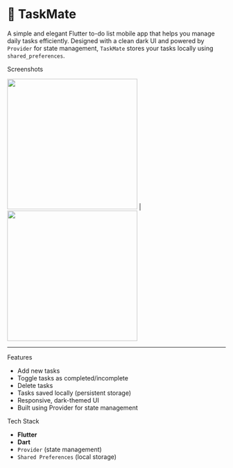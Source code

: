 # 📝 TaskMate

A simple and elegant Flutter to-do list mobile app that helps you manage daily tasks efficiently. Designed with a clean dark UI and powered by `Provider` for state management, `TaskMate` stores your tasks locally using `shared_preferences`.

Screenshots

<img src="screenshots/taskmate_demo_1.png" width="300"> | <img src="screenshots/taskmate_demo_2.png" width="300">

---

Features

- Add new tasks
- Toggle tasks as completed/incomplete
- Delete tasks
- Tasks saved locally (persistent storage)
- Responsive, dark-themed UI
- Built using Provider for state management

Tech Stack

- **Flutter**
- **Dart**
- `Provider` (state management)
- `Shared Preferences` (local storage)

